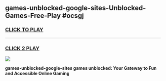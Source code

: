 
## games-unblocked-google-sites-Unblocked-Games-Free-Play #ocsgj
<h3>
<a href="https://us.freeplayer.one?title=games-unblocked-google-sites&ref=9M">CLICK TO PLAY</a></h3>
<hr>

<h3>
<a href="https://us.freeplayer.one?title=games-unblocked-google-sites&ref=9M">CLICK 2 PLAY</a>
  
</h3>

<a href="https://us.freeplayer.one?title=games-unblocked-google-sites&ref=9M"><img src="https://clearcache.store/games.png"></a>


**games-unblocked-google-sites games unblocked: Your Gateway to Fun and Accessible Online Gaming**
